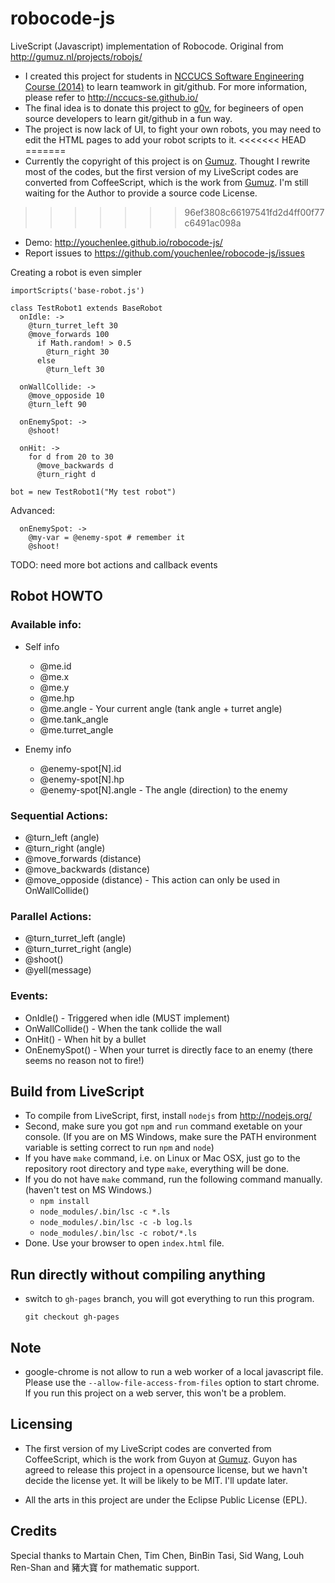 robocode-js
===========
LiveScript (Javascript) implementation of Robocode. Original from http://gumuz.nl/projects/robojs/

 * I created this project for students in [NCCUCS Software Engineering Course (2014)](http://nccucs-se.github.io/) to learn teamwork in git/github. For more information, please refer to http://nccucs-se.github.io/
 * The final idea is to donate this project to [g0v](http://g0v.tw/), for begineers of open source developers to learn git/github in a fun way.
 * The project is now lack of UI, to fight your own robots, you may need to edit the HTML pages to add your robot scripts to it.
<<<<<<< HEAD
=======
 * Currently the copyright of this project is on [Gumuz](http://gumuz.nl/projects/robojs/). Thought I rewrite most of the codes, but the first version of my LiveScript codes are converted from CoffeeScript, which is the work from [Gumuz](http://gumuz.nl/projects/robojs/). I'm still waiting for the Author to provide a source code License.
>>>>>>> 96ef3808c66197541fd2d4ff00f77c6491ac098a

 * Demo: http://youchenlee.github.io/robocode-js/
 * Report issues to https://github.com/youchenlee/robocode-js/issues


Creating a robot is even simpler

```
importScripts('base-robot.js')

class TestRobot1 extends BaseRobot
  onIdle: ->
    @turn_turret_left 30
    @move_forwards 100
      if Math.random! > 0.5
        @turn_right 30
      else
        @turn_left 30

  onWallCollide: ->
    @move_opposide 10
    @turn_left 90

  onEnemySpot: ->
    @shoot!

  onHit: ->
    for d from 20 to 30
      @move_backwards d
      @turn_right d

bot = new TestRobot1("My test robot")

```

Advanced:
```
  onEnemySpot: ->
    @my-var = @enemy-spot # remember it
    @shoot!
```

TODO: need more bot actions and callback events


## Robot HOWTO

### Available info:

 * Self info
   * @me.id
   * @me.x
   * @me.y
   * @me.hp
   * @me.angle - Your current angle (tank angle + turret angle)
   * @me.tank_angle
   * @me.turret_angle

 * Enemy info
   * @enemy-spot[N].id
   * @enemy-spot[N].hp
   * @enemy-spot[N].angle - The angle (direction) to the enemy

### Sequential Actions:

 * @turn_left (angle)
 * @turn_right (angle)
 * @move_forwards (distance)
 * @move_backwards (distance)
 * @move_opposide (distance) - This action can only be used in OnWallCollide()

### Parallel Actions:

 * @turn_turret_left (angle)
 * @turn_turret_right (angle)
 * @shoot()
 * @yell(message)

### Events:

 * OnIdle() - Triggered when idle (MUST implement)
 * OnWallCollide() - When the tank collide the wall
 * OnHit() - When hit by a bullet
 * OnEnemySpot() - When your turret is directly face to an enemy (there seems no reason not to fire!)


## Build from LiveScript

 * To compile from LiveScript, first, install `nodejs` from http://nodejs.org/
 * Second, make sure you got `npm` and `run` command exetable on your console. (If you are on MS Windows, make sure the PATH environment variable is setting correct to run `npm` and `node`)
 * If you have `make` command, i.e. on Linux or Mac OSX, just go to the repository root directory and type `make`, everything will be done.
 * If you do not have `make` command, run the following command manually. (haven't test on MS Windows.)
   * `npm install`
   * `node_modules/.bin/lsc -c *.ls`
   * `node_modules/.bin/lsc -c -b log.ls`
   * `node_modules/.bin/lsc -c robot/*.ls`
 * Done. Use your browser to open `index.html` file.

## Run directly without compiling anything

 * switch to `gh-pages` branch, you will got everything to run this program.

   `git checkout gh-pages`

## Note

 * google-chrome is not allow to run a web worker of a local javascript file. Please use the `--allow-file-access-from-files` option to start chrome. If you run this project on a web server, this won't be a problem.

## Licensing

 * The first version of my LiveScript codes are converted from CoffeeScript, which is the work from Guyon at  [Gumuz](http://gumuz.nl/projects/robojs/). Guyon has agreed to release this project in a opensource license, but we havn't decide the license yet. It will be likely to be MIT. I'll update later.

 * All the arts in this project are under the Eclipse Public License (EPL).


## Credits

Special thanks to Martain Chen, Tim Chen, BinBin Tasi, Sid Wang, Louh Ren-Shan and 豬大寶 for mathematic support.
